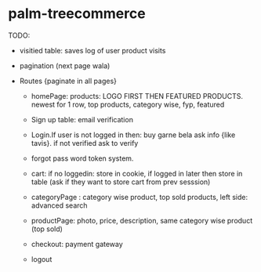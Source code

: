 # palm-treecommerce

TODO:
* visitied table: saves log of user product visits
* pagination (next page wala)

* Routes {paginate in all pages}
  - homePage: products: LOGO FIRST THEN FEATURED PRODUCTS. newest for 1 row, top products, category wise, fyp, featured
  - Sign up table: email verification
  - Login.If user is not logged in then: buy garne bela ask info {like tavis}. if not verified ask to verify
  - forgot pass word token system.
  - cart: if no loggedin: store in cookie, if logged in later then store in table (ask if they want to store cart from prev sesssion)
  
  - categoryPage : category wise product, top sold products, left side: advanced search
  - productPage: photo, price, description, same category wise product (top sold)
  - checkout: payment gateway 
  - logout 
